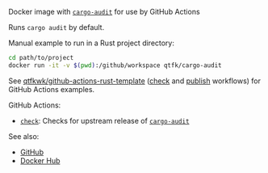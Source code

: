 Docker image with [`cargo-audit`] for use by GitHub Actions

Runs `cargo audit` by default.

Manual example to run in a Rust project directory:

```bash
cd path/to/project
docker run -it -v $(pwd):/github/workspace qtfk/cargo-audit
```

See [qtfkwk/github-actions-rust-template] ([check] and [publish] workflows) for GitHub Actions
examples.

[qtfkwk/github-actions-rust-template]: https://github.com/qtfkwk/github-actions-rust-template
[check]: https://github.com/qtfkwk/github-actions-rust-template/blob/main/.github/workflows/check.yml#L19
[publish]: https://github.com/qtfkwk/github-actions-rust-template/blob/main/.github/workflows/publish.yml#L19

GitHub Actions:

- [`check`]: Checks for upstream release of [`cargo-audit`]

See also:

- [GitHub](https://github.com/qtfkwk/cargo-audit)
- [Docker Hub](https://hub.docker.com/r/qtfk/cargo-audit)

[`cargo-audit`]: https://crates.io/crates/cargo-audit
[`check`]: https://github.com/qtfkwk/cargo-audit/blob/main/.github/workflows/check.yml

